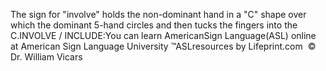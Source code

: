The sign for "involve" holds the non-dominant hand in a "C" shape 
			over which the dominant 5-hand circles and then tucks the fingers 
			into the C.INVOLVE / INCLUDE:You can learn 
		AmericanSign 
		Language(ASL) online at American Sign Language University ™ASLresources by Lifeprint.com  ©  Dr. William Vicars